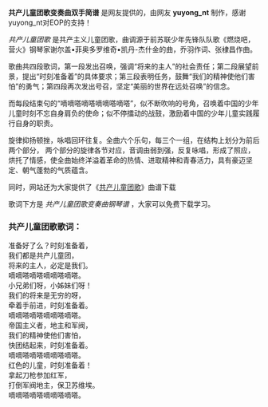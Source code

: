 

**共产儿童团歌变奏曲双手简谱** 是网友提供的，由网友 **yuyong_nt** 制作，感谢yuyong_nt对EOP的支持！

_共产儿童团歌_ 是共产主义儿童团歌，曲调源于前苏联少年先锋队队歌《燃烧吧，营火》钢琴家谢尔盖•菲奥多罗维奇•凯丹-杰什金的曲，乔羽作词、张棣昌作曲。

歌曲共四段歌词，第一段发出召唤，强调“将来的主人”的社会责任；第二段展望前景，提出“时刻准备着”的具体要求；第三段表明任务，鼓舞“我们的精神使他们害怕”的勇气；第四段再次发出号召，坚定“美丽的世界在远处召唤”的信念。

而每段结束句的“嘀嘀嗒嘀嗒嘀嘀嗒嘀嗒”，似不断吹响的号角，召唤着中国的少年儿童时刻不忘自身肩负的使命；似不停擂动的战鼓，激励着中国的少年儿童实践履行自身的职责。

旋律抑扬顿挫，咏唱回环往复。全曲六个乐句，每三个一组，在结构上划分为前后两个部分，
两个部分的旋律各节对应，音调由弱到强，反复咏唱，形成了照应，烘托了情感，使全曲始终洋溢着革命的热情、进取精神和青春活力，具有豪迈坚定、朝气蓬勃的气质蕴含。

同时，网站还为大家提供了《[共产儿童团歌](Music-506-共产儿童团歌.html "共产儿童团歌")》曲谱下载

歌词下方是 _共产儿童团歌变奏曲钢琴谱_ ，大家可以免费下载学习。

### 共产儿童团歌歌词：

准备好了么？时刻准备着，  
我们都是共产儿童团，  
将来的主人，必定是我们。  
嘀嘀嗒嘀嗒嘀嘀嗒嘀嗒。  
小兄弟们呀，小姊妹们呀！  
我们的将来是无穷的呀，  
牵着手前进，时刻准备着。  
嘀嘀嗒嘀嗒嘀嘀嗒嘀嗒。  
帝国主义者，地主和军阀，  
我们的精神使他们害怕，  
快团结起来，时刻准备着。  
嘀嘀嗒嘀嗒嘀嘀嗒嘀嗒。  
红色的儿童，时刻准备着！  
拿起刀枪参加红军，  
打倒军阀地主，保卫苏维埃。  
嘀嘀嗒嘀嗒嘀嘀嗒嘀嗒。

